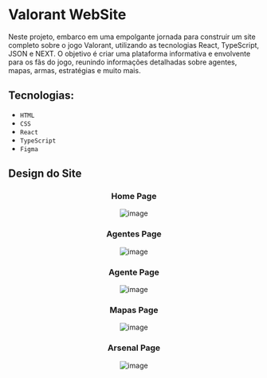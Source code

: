 # Valorant WebSite
Neste projeto, embarco em uma empolgante jornada para construir um site completo sobre o jogo Valorant, utilizando as tecnologias React, TypeScript, JSON e NEXT. O objetivo é criar uma plataforma informativa e envolvente para os fãs do jogo, reunindo informações detalhadas sobre agentes, mapas, armas, estratégias e muito mais.

## Tecnologias:
- `HTML`
- `CSS`
- `React`
- `TypeScript`
- `Figma`

## Design do Site
<div align="center">
  <h3>Home Page</h3>
  
  ![image](https://github.com/Luccas-Silva/Valorant_website/assets/89430801/15b367f1-51ba-4a2b-9b52-943e6cb2dd2e)
  <h3>Agentes Page</h3>
  
  ![image](https://github.com/Luccas-Silva/Valorant_website/assets/89430801/4cf75aec-3971-4a61-ba44-51b73d67b36d)
  <h3>Agente Page</h3>
  
  ![image](https://github.com/Luccas-Silva/Valorant_website/assets/89430801/9c611ec1-360a-46fc-8628-93d49dc07e97)
  <h3>Mapas Page</h3>
  
  ![image](https://github.com/Luccas-Silva/Valorant_website/assets/89430801/2f2a06ea-6222-46e8-9171-d506da82e4bb)
  <h3>Arsenal Page</h3>

  ![image](https://github.com/Luccas-Silva/Valorant_website/assets/89430801/cc2a16dc-ded8-44b0-a32c-aed1f6bba815)
</div>



